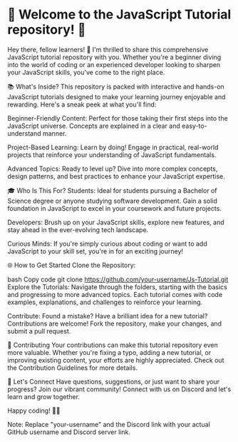 <h1> 🚀 Welcome to the JavaScript Tutorial repository! 🚀</h1>

Hey there, fellow learners! 👋 I'm thrilled to share this comprehensive JavaScript tutorial repository with you. Whether you're a beginner diving into the world of coding or an experienced developer looking to sharpen your JavaScript skills, you've come to the right place.

📚 What's Inside?
This repository is packed with interactive and hands-on JavaScript tutorials designed to make your learning journey enjoyable and rewarding. Here's a sneak peek at what you'll find:

Beginner-Friendly Content: Perfect for those taking their first steps into the JavaScript universe. Concepts are explained in a clear and easy-to-understand manner.

Project-Based Learning: Learn by doing! Engage in practical, real-world projects that reinforce your understanding of JavaScript fundamentals.

Advanced Topics: Ready to level up? Dive into more complex concepts, design patterns, and best practices to enhance your JavaScript expertise.

🎓 Who Is This For?
Students: Ideal for students pursuing a Bachelor of Science degree or anyone studying software development. Gain a solid foundation in JavaScript to excel in your coursework and future projects.

Developers: Brush up on your JavaScript skills, explore new features, and stay ahead in the ever-evolving tech landscape.

Curious Minds: If you're simply curious about coding or want to add JavaScript to your skill set, you're in for an exciting journey!

🌐 How to Get Started
Clone the Repository:

bash
Copy code
git clone https://github.com/your-username/Js-Tutorial.git
Explore the Tutorials:
Navigate through the folders, starting with the basics and progressing to more advanced topics. Each tutorial comes with code examples, explanations, and challenges to reinforce your learning.

Contribute:
Found a mistake? Have a brilliant idea for a new tutorial? Contributions are welcome! Fork the repository, make your changes, and submit a pull request.

🤝 Contributing
Your contributions can make this tutorial repository even more valuable. Whether you're fixing a typo, adding a new tutorial, or improving existing content, your efforts are highly appreciated. Check out the Contribution Guidelines for more details.

📢 Let's Connect
Have questions, suggestions, or just want to share your progress? Join our vibrant community! Connect with us on Discord and let's learn and grow together.

Happy coding! 🚀🔥

Note: Replace "your-username" and the Discord link with your actual GitHub username and Discord server link.
